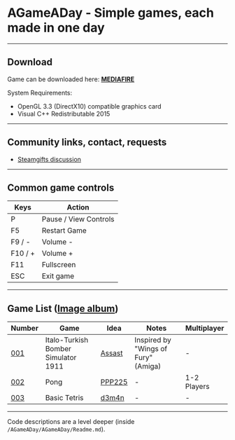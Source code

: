 # AGameADay - Simple games, each made in one day

-------------------------------------------------------------------------------

## Download

Game can be downloaded here: [**MEDIAFIRE**](https://www.mediafire.com/folder/ztm4x3n8x5dsh/AGameADay)

System Requirements:
* OpenGL 3.3 (DirectX10) compatible graphics card
* Visual C++ Redistributable 2015

-------------------------------------------------------------------------------

## Community links, contact, requests

 * [Steamgifts discussion](https://www.steamgifts.com/discussion/otIXl/im-making-simple-2d-games-on-request-ga-inside)

-------------------------------------------------------------------------------

## Common game controls

Keys | Action
----------|--------
P | Pause / View Controls
F5 | Restart Game
F9 / - | Volume -
F10 / + | Volume +
F11 | Fullscreen
ESC | Exit game

-------------------------------------------------------------------------------

## Game List ([Image album](http://imgur.com/a/ScdOV))

Number | Game | Idea | Notes | Multiplayer
----|---------|------|-------|------------
[001](http://imgur.com/TNlZMzl) | Italo-Turkish Bomber Simulator 1911 | [Assast](https://github.com/PPP225/AGameADay) | Inspired by "Wings of Fury" (Amiga) | -
[002](http://imgur.com/HzosY47) | Pong | [PPP225](https://github.com/PPP225/AGameADay) | - | 1-2 Players
[003](http://imgur.com/xsasClZ) | Basic Tetris | [d3m4n](https://www.steamgifts.com/go/comment/NS4D6Zr) | - | - 

-------------------------------------------------------------------------------

Code descriptions are a level deeper (inside `/AGameADay/AGameADay/Readme.md`).
